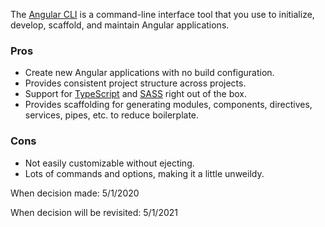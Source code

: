The [Angular CLI](https://angular.io/cli) is a command-line interface tool that you use to initialize, develop, scaffold, and maintain Angular applications.

### Pros

- Create new Angular applications with no build configuration.
- Provides consistent project structure across projects.
- Support for [TypeScript]() and [SASS]() right out of the box.
- Provides scaffolding for generating modules, components, directives, services, pipes, etc. to reduce boilerplate.

### Cons

- Not easily customizable without ejecting.
- Lots of commands and options, making it a little unweildy.

When decision made: 5/1/2020

When decision will be revisited: 5/1/2021